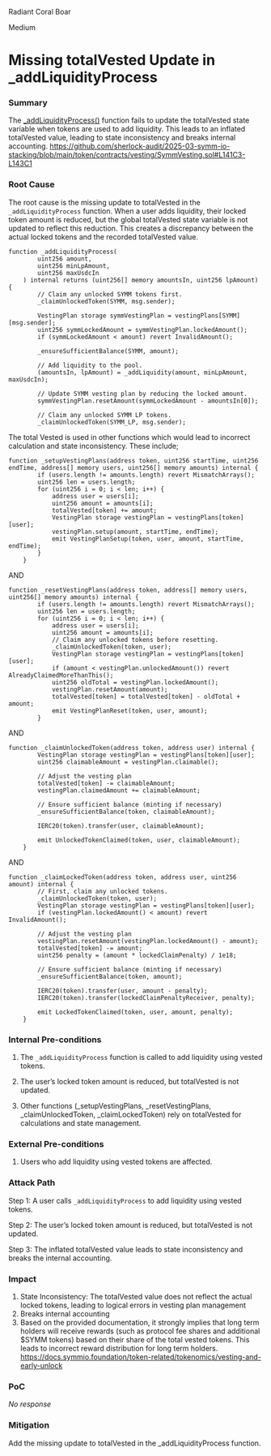 Radiant Coral Boar

Medium

# Missing totalVested Update in _addLiquidityProcess

### Summary

The [_addLiquidityProcess()](https://github.com/sherlock-audit/2025-03-symm-io-stacking/blob/main/token/contracts/vesting/SymmVesting.sol#L141C3-L143C1) function fails to update the totalVested state variable when tokens are used to add liquidity. This leads to an inflated totalVested value, leading to state inconsistency and breaks internal accounting.
https://github.com/sherlock-audit/2025-03-symm-io-stacking/blob/main/token/contracts/vesting/SymmVesting.sol#L141C3-L143C1

### Root Cause

The root cause is the missing update to totalVested in the `_addLiquidityProcess` function. When a user adds liquidity, their locked token amount is reduced, but the global totalVested state variable is not updated to reflect this reduction. This creates a discrepancy between the actual locked tokens and the recorded totalVested value.

```solidity
function _addLiquidityProcess(
		uint256 amount,
		uint256 minLpAmount,
		uint256 maxUsdcIn
	) internal returns (uint256[] memory amountsIn, uint256 lpAmount) {
		// Claim any unlocked SYMM tokens first.
		_claimUnlockedToken(SYMM, msg.sender);

		VestingPlan storage symmVestingPlan = vestingPlans[SYMM][msg.sender];
		uint256 symmLockedAmount = symmVestingPlan.lockedAmount();
		if (symmLockedAmount < amount) revert InvalidAmount();

		_ensureSufficientBalance(SYMM, amount);

		// Add liquidity to the pool.
		(amountsIn, lpAmount) = _addLiquidity(amount, minLpAmount, maxUsdcIn);

		// Update SYMM vesting plan by reducing the locked amount.
		symmVestingPlan.resetAmount(symmLockedAmount - amountsIn[0]);

		// Claim any unlocked SYMM LP tokens.
		_claimUnlockedToken(SYMM_LP, msg.sender);
```

The total Vested is used in other functions which would lead to incorrect calculation and state inconsistency. These include;

```solidity
function _setupVestingPlans(address token, uint256 startTime, uint256 endTime, address[] memory users, uint256[] memory amounts) internal {
		if (users.length != amounts.length) revert MismatchArrays();
		uint256 len = users.length;
		for (uint256 i = 0; i < len; i++) {
			address user = users[i];
			uint256 amount = amounts[i];
			totalVested[token] += amount;
			VestingPlan storage vestingPlan = vestingPlans[token][user];
			vestingPlan.setup(amount, startTime, endTime);
			emit VestingPlanSetup(token, user, amount, startTime, endTime);
		}
	}
```
AND
```solIdity
function _resetVestingPlans(address token, address[] memory users, uint256[] memory amounts) internal {
		if (users.length != amounts.length) revert MismatchArrays();
		uint256 len = users.length;
		for (uint256 i = 0; i < len; i++) {
			address user = users[i];
			uint256 amount = amounts[i];
			// Claim any unlocked tokens before resetting.
			_claimUnlockedToken(token, user);
			VestingPlan storage vestingPlan = vestingPlans[token][user];
			if (amount < vestingPlan.unlockedAmount()) revert AlreadyClaimedMoreThanThis();
			uint256 oldTotal = vestingPlan.lockedAmount();
			vestingPlan.resetAmount(amount);
			totalVested[token] = totalVested[token] - oldTotal + amount;
			emit VestingPlanReset(token, user, amount);
		}
```
AND

```solidiIty
function _claimUnlockedToken(address token, address user) internal {
		VestingPlan storage vestingPlan = vestingPlans[token][user];
		uint256 claimableAmount = vestingPlan.claimable();

		// Adjust the vesting plan
		totalVested[token] -= claimableAmount;
		vestingPlan.claimedAmount += claimableAmount;

		// Ensure sufficient balance (minting if necessary)
		_ensureSufficientBalance(token, claimableAmount);

		IERC20(token).transfer(user, claimableAmount);

		emit UnlockedTokenClaimed(token, user, claimableAmount);
	}
```
AND
```solidity
function _claimLockedToken(address token, address user, uint256 amount) internal {
		// First, claim any unlocked tokens.
		_claimUnlockedToken(token, user);
		VestingPlan storage vestingPlan = vestingPlans[token][user];
		if (vestingPlan.lockedAmount() < amount) revert InvalidAmount();

		// Adjust the vesting plan
		vestingPlan.resetAmount(vestingPlan.lockedAmount() - amount);
		totalVested[token] -= amount;
		uint256 penalty = (amount * lockedClaimPenalty) / 1e18;

		// Ensure sufficient balance (minting if necessary)
		_ensureSufficientBalance(token, amount);

		IERC20(token).transfer(user, amount - penalty);
		IERC20(token).transfer(lockedClaimPenaltyReceiver, penalty);

		emit LockedTokenClaimed(token, user, amount, penalty);
	}
```

### Internal Pre-conditions

1. The `_addLiquidityProcess` function is called to add liquidity using vested tokens.

2. The user’s locked token amount is reduced, but totalVested is not updated.

3. Other functions (_setupVestingPlans, _resetVestingPlans, _claimUnlockedToken, _claimLockedToken) rely on totalVested for calculations and state management.



### External Pre-conditions

1. Users who add liquidity using vested tokens are affected.

### Attack Path

Step 1: A user calls `_addLiquidityProcess` to add liquidity using vested tokens.

Step 2: The user’s locked token amount is reduced, but totalVested is not updated.

Step 3: The inflated totalVested value leads to state inconsistency and breaks the internal accounting.

### Impact

1. State Inconsistency: The totalVested value does not reflect the actual locked tokens, leading to logical errors in vesting plan management
2. Breaks internal accounting
3. Based on the provided documentation, it strongly implies that long term holders will receive rewards (such as protocol fee shares and additional $SYMM tokens) based on their share of the total vested tokens. This leads to incorrect reward distribution for long term holders.
https://docs.symmio.foundation/token-related/tokenomics/vesting-and-early-unlock

### PoC

_No response_

### Mitigation

Add the missing update to totalVested in the _addLiquidityProcess function.